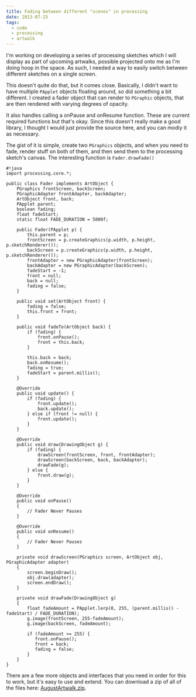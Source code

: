 ```yaml
---
title: Fading between different "scenes" in processing
date: 2013-07-25
tags:
  - code
  - processing
  - artwalk
---
```


I'm working on developing a series of processing sketches which I will display as part of upcoming artwalks, possible projected onto me as I'm doing hoop in the space.  As such, I needed a way to easily switch between different sketches on a single screen.

This doesn't quite do that, but it comes close. Basically, I didn't want to have multiple `PApplet` objects floating around, so did something a bit different.  I created a fader object that can render to `PGraphic` objects, that are then rendered with varying degrees of opacity. 

It also handles calling a onPause and onResume function. These are current required functions but that's okay.  Since this doesn't really make a good library, I thought I would just provide the source here, and you can modiy it as necessary.

The gist of it is simple, create two `PGraphics` objects, and when you need to fade, render stuff on both of them, and then send them to the processing sketch's canvas. The interesting function is `Fader.drawFade()`

	#!java
	import processing.core.*;

	public class Fader implements ArtObject {
	    PGraphics frontScreen, backScreen;
	    PGraphicAdapter frontAdapter, backAdapter;
	    ArtObject front, back;
	    PApplet parent;
	    boolean fading;
	    float fadeStart;
	    static float FADE_DURATION = 5000f;

	    public Fader(PApplet p) {
	        this.parent = p;
	        frontScreen = p.createGraphics(p.width, p.height, p.sketchRenderer());
	        backScreen = p.createGraphics(p.width, p.height, p.sketchRenderer());
	        frontAdapter = new PGraphicAdapter(frontScreen);
	        backAdapter = new PGraphicAdapter(backScreen);
	        fadeStart = -1;
	        front = null;
	        back = null;
	        fading = false;
	    }

	    public void set(ArtObject front) {
	        fading = false;
	        this.front = front;
	    }

	    public void fadeTo(ArtObject back) {
	        if (fading) {
	            front.onPause();
	            front = this.back;
	        }

	        this.back = back;
	        back.onResume();
	        fading = true;
	        fadeStart = parent.millis();
	    }

	    @Override
	    public void update() {
	        if (fading) {
	            front.update();
	            back.update();
	        } else if (front != null) {
	            front.update();
	        }
	    }

	    @Override
	    public void draw(DrawingObject g) {
	        if (fading) {
	            drawScreen(frontScreen, front, frontAdapter);
	            drawScreen(backScreen, back, backAdapter);
	            drawFade(g);
	        } else {
	            front.draw(g);
	        }
	    }

	    @Override
	    public void onPause()
	    {
	        // Fader Never Pauses
	    }

	    @Override
	    public void onResume()
	    {
	        // Fader Never Pauses
	    }

	    private void drawScreen(PGraphics screen, ArtObject obj, PGraphicAdapter adapter)
	    {
	        screen.beginDraw();
	        obj.draw(adapter);
	        screen.endDraw();
	    }

	    private void drawFade(DrawingObject g)
	    {
	        float fadeAmount = PApplet.lerp(0, 255, (parent.millis() - fadeStart) / FADE_DURATION);
	        g.image(frontScreen, 255-fadeAmount);
	        g.image(backScreen, fadeAmount);

	        if (fadeAmount >= 255) {
	           front.onPause();
	           front = back;
	           fading = false;
	        }
	    }
	}

There are a few more objects and interfaces that you need in order for this to work, but it's easy to use and extend. You can download a zip of all of the files here: [AugustArtwalk.zip](/files/AugustArtwalk.zip).
